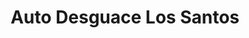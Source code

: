 ---
title: "Auto Desguace Los Santos"
url: /los-santos-de-la-humosa/auto-desguace-los-santos/
shop: Allgemein
---